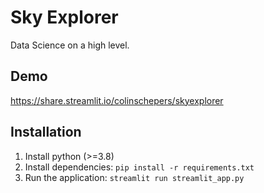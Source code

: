 # Sky Explorer

Data Science on a high level.

## Demo

https://share.streamlit.io/colinschepers/skyexplorer

## Installation

1. Install python (>=3.8)
2. Install dependencies: `pip install -r requirements.txt`
3. Run the application: `streamlit run streamlit_app.py`
